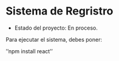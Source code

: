 <h1> Sistema de Regristro</h1>

- Estado del proyecto: En proceso.

Para ejecutar el sistema, debes poner:

’’npm install react’’
